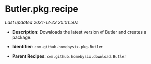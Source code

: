 # Butler.pkg.recipe

_Last updated 2021-12-23 20:01:50Z_

- **Description**: Downloads the latest version of Butler and creates a package.

- **Identifier**: `com.github.homebysix.pkg.Butler`

- **Parent Recipes**: `com.github.homebysix.download.Butler`
